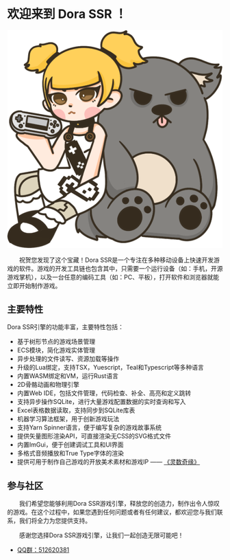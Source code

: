 # 欢迎来到 Dora SSR ！

![logo:250](../image/dora-toto.png)

&emsp;&emsp;祝贺您发现了这个宝藏！Dora SSR是一个专注在多种移动设备上快速开发游戏的软件。游戏的开发工具链也包含其中，只需要一个运行设备（如：手机，开源游戏掌机），以及一台任意的编码工具（如：PC、平板），打开软件和浏览器就能立即开始制作游戏。

## 主要特性

Dora SSR引擎的功能丰富，主要特性包括：

* 基于树形节点的游戏场景管理
* ECS模块，简化游戏实体管理
* 异步处理的文件读写、资源加载等操作
* 升级的Lua绑定，支持TSX，Yuescript，Teal和Typescript等多种语言
* 内置WASM绑定和VM，运行Rust语言
* 2D骨骼动画和物理引擎
* 内置Web IDE，包括文件管理，代码检查、补全、高亮和定义跳转
* 支持异步操作SQLite，进行大量游戏配置数据的实时查询和写入
* Excel表格数据读取，支持同步到SQLite库表
* 机器学习算法框架，用于创新游戏玩法
* 支持Yarn Spinner语言，便于编写复杂的游戏故事系统
* 提供矢量图形渲染API，可直接渲染无CSS的SVG格式文件
* 内置ImGui，便于创建调试工具和UI界面
* 多格式音频播放和True Type字体的渲染
* 提供可用于制作自己游戏的开放美术素材和游戏IP —— [《灵数奇缘》](http://luvsensedigital.org)

## 参与社区

&emsp;&emsp;我们希望您能够利用Dora SSR游戏引擎，释放您的创造力，制作出令人惊叹的游戏。在这个过程中，如果您遇到任何问题或者有任何建议，都欢迎您与我们联系，我们将全力为您提供支持。

&emsp;&emsp;感谢您选择Dora SSR游戏引擎，让我们一起创造无限可能吧！

* [QQ群：512620381](https://qm.qq.com/cgi-bin/qm/qr?k=7siAhjlLaSMGLHIbNctO-9AJQ0bn0G7i&jump_from=webapi&authKey=Kb6tXlvcJ2LgyTzHQzKwkMxdsQ7sjERXMJ3g10t6b+716pdKClnXqC9bAfrFUEWa)
